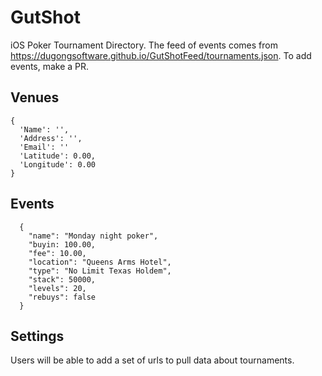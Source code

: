# GutShot
iOS Poker Tournament Directory.  The feed of events comes from https://dugongsoftware.github.io/GutShotFeed/tournaments.json.  To add events, make a PR.

## Venues
```
{
  'Name': '',
  'Address': '',
  'Email': ''
  'Latitude': 0.00,
  'Longitude': 0.00
}
```
## Events
```
  {
    "name": "Monday night poker",
    "buyin: 100.00,
    "fee": 10.00,
    "location": "Queens Arms Hotel",
    "type": "No Limit Texas Holdem",
    "stack": 50000,
    "levels": 20,
    "rebuys": false
  }
```

## Settings
Users will be able to add a set of urls to pull data about tournaments.
